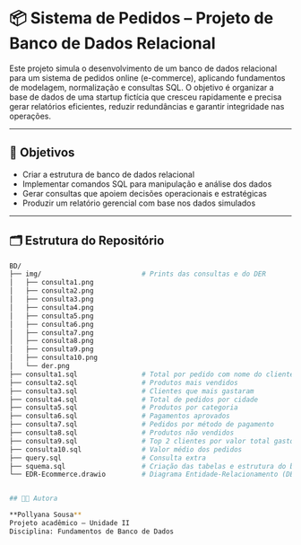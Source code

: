 # 📦 Sistema de Pedidos – Projeto de Banco de Dados Relacional

Este projeto simula o desenvolvimento de um banco de dados relacional para um sistema de pedidos online (e-commerce), aplicando fundamentos de modelagem, normalização e consultas SQL. O objetivo é organizar a base de dados de uma startup fictícia que cresceu rapidamente e precisa gerar relatórios eficientes, reduzir redundâncias e garantir integridade nas operações.

---

## 🎯 Objetivos

- Criar a estrutura de banco de dados relacional
- Implementar comandos SQL para manipulação e análise dos dados
- Gerar consultas que apoiem decisões operacionais e estratégicas
- Produzir um relatório gerencial com base nos dados simulados

---

## 🗂️ Estrutura do Repositório

```bash
BD/
├── img/                         # Prints das consultas e do DER
│   ├── consulta1.png
│   ├── consulta2.png
│   ├── consulta3.png
│   ├── consulta4.png
│   ├── consulta5.png
│   ├── consulta6.png
│   ├── consulta7.png
│   ├── consulta8.png
│   ├── consulta9.png
│   ├── consulta10.png
│   └── der.png
├── consulta1.sql                # Total por pedido com nome do cliente e data
├── consulta2.sql                # Produtos mais vendidos
├── consulta3.sql                # Clientes que mais gastaram
├── consulta4.sql                # Total de pedidos por cidade
├── consulta5.sql                # Produtos por categoria
├── consulta6.sql                # Pagamentos aprovados
├── consulta7.sql                # Pedidos por método de pagamento
├── consulta8.sql                # Produtos não vendidos
├── consulta9.sql                # Top 2 clientes por valor total gasto
├── consulta10.sql               # Valor médio dos pedidos
├── query.sql                    # Consulta extra
├── squema.sql                   # Criação das tabelas e estrutura do banco
└── EDR-Ecommerce.drawio         # Diagrama Entidade-Relacionamento (DER)


## 👩‍💻 Autora

**Pollyana Sousa**  
Projeto acadêmico – Unidade II  
Disciplina: Fundamentos de Banco de Dados
